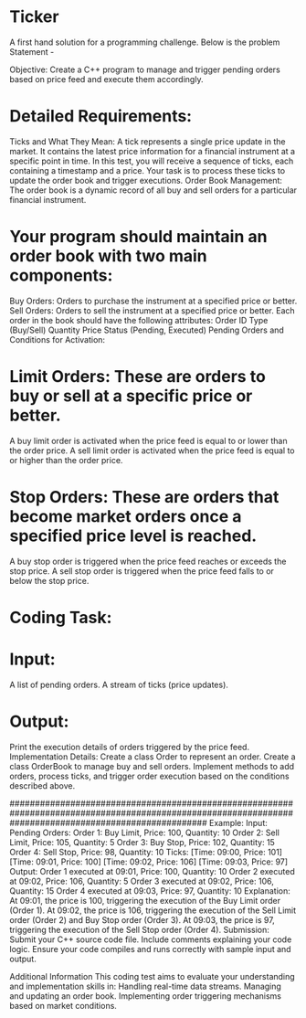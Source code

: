 # Ticker
A first hand solution for a programming challenge. Below is the problem Statement -

Objective:
Create a C++ program to manage and trigger pending orders based on price feed and execute them accordingly.

# Detailed Requirements:
Ticks and What They Mean:
A tick represents a single price update in the market. It contains the latest price information for a financial instrument at a specific point in time.
In this test, you will receive a sequence of ticks, each containing a timestamp and a price. Your task is to process these ticks to update the order book and trigger executions.
Order Book Management:
The order book is a dynamic record of all buy and sell orders for a particular financial instrument.

# Your program should maintain an order book with two main components:
Buy Orders: Orders to purchase the instrument at a specified price or better.
Sell Orders: Orders to sell the instrument at a specified price or better.
Each order in the book should have the following attributes:
Order ID
Type (Buy/Sell)
Quantity
Price
Status (Pending, Executed)
Pending Orders and Conditions for Activation:
# Limit Orders: These are orders to buy or sell at a specific price or better.
A buy limit order is activated when the price feed is equal to or lower than the order price.
A sell limit order is activated when the price feed is equal to or higher than the order price.
# Stop Orders: These are orders that become market orders once a specified price level is reached.
A buy stop order is triggered when the price feed reaches or exceeds the stop price.
A sell stop order is triggered when the price feed falls to or below the stop price.

# Coding Task:
# Input:
A list of pending orders.
A stream of ticks (price updates).
# Output:
Print the execution details of orders triggered by the price feed.
Implementation Details:
Create a class Order to represent an order.
Create a class OrderBook to manage buy and sell orders.
Implement methods to add orders, process ticks, and trigger order execution based on the conditions described above.

#######################################################################################################################################################
Example:
Input:
Pending Orders:
Order 1: Buy Limit, Price: 100, Quantity: 10
Order 2: Sell Limit, Price: 105, Quantity: 5
Order 3: Buy Stop, Price: 102, Quantity: 15
Order 4: Sell Stop, Price: 98, Quantity: 10
Ticks:
[Time: 09:00, Price: 101]
[Time: 09:01, Price: 100]
[Time: 09:02, Price: 106]
[Time: 09:03, Price: 97]
Output:
Order 1 executed at 09:01, Price: 100, Quantity: 10
Order 2 executed at 09:02, Price: 106, Quantity: 5
Order 3 executed at 09:02, Price: 106, Quantity: 15
Order 4 executed at 09:03, Price: 97, Quantity: 10
Explanation:
At 09:01, the price is 100, triggering the execution of the Buy Limit order (Order 1).
At 09:02, the price is 106, triggering the execution of the Sell Limit order (Order 2) and Buy Stop order (Order 3).
At 09:03, the price is 97, triggering the execution of the Sell Stop order (Order 4).
Submission:
Submit your C++ source code file.
Include comments explaining your code logic.
Ensure your code compiles and runs correctly with sample input and output.

Additional Information
This coding test aims to evaluate your understanding and implementation skills in:
Handling real-time data streams.
Managing and updating an order book.
Implementing order triggering mechanisms based on market conditions.
